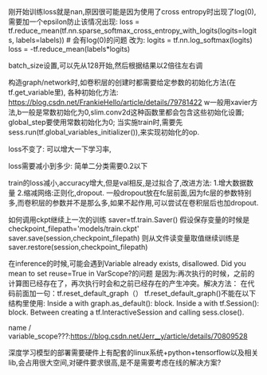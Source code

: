 刚开始训练loss就是nan,原因很可能是因为使用了cross entropy时出现了log(0),需要加一个epsilon防止该情况出现:
loss = tf.reduce_mean(tf.nn.sparse_softmax_cross_entropy_with_logits(logits=logits, labels=labels)) # 会有log(0)的问题
改为:
logits = tf.nn.log_softmax(logits)
loss = -tf.reduce_mean(labels*logits)

batch_size设置,可以先从128开始,然后根据结果以2倍往左右调

构造graph/network时,如卷积层的创建时都需要给定参数的初始化方法(在tf.get_variable里),
各种初始化方法: https://blog.csdn.net/FrankieHello/article/details/79781422
w一般用xavier方法,b一般是常数初始化为0,slim.conv2d这种函数里都会包含这些初始化设置; 
global_step要使用常数初始化为0;
当实施train时,需要先sess.run(tf.global_variables_initializer()),来实现初始化的op.

loss不变了: 可以增大一下学习率,

loss需要减小到多少: 简单二分类需要0.2以下

train的loss减小,accuracy增大,但是val相反,是过拟合了,改进方法:
1.增大数据数量
2.缩减网络:正则化,dropout. 一般dropout放在fc层前面,因为fc层的参数特别多,而卷积层的参数并不是那么多,如果不起作用,可以尝试在卷积层后也加dropout.

如何调用ckpt继续上一次的训练
saver=tf.train.Saver()
假设保存变量的时候是
checkpoint_filepath='models/train.ckpt'
saver.save(session,checkpoint_filepath)
则从文件读变量取值继续训练是
saver.restore(session,checkpoint_filepath)

在inference的时候,可能会遇到Variable already exists, disallowed. Did you mean to set reuse=True in VarScope?的问题
是因为:再次执行的时候，之前的计算图已经存在了，再次执行时会和之前已经存在的产生冲突。解决方法： 在代码前面加一句：tf.reset_default_graph（）
tf.reset_default_graph()不能在以下结构里使用:
Inside a with graph.as_default(): block.
Inside a with tf.Session(): block.
Between creating a tf.InteractiveSession and calling sess.close().


name / variable_scope???:https://blog.csdn.net/Jerr__y/article/details/70809528

深度学习模型的部署需要硬件上有配套的linux系统+python+tensorflow以及相关lib,会占用很大空间,对硬件要求很高,是不是需要考虑在线的解决方案?
